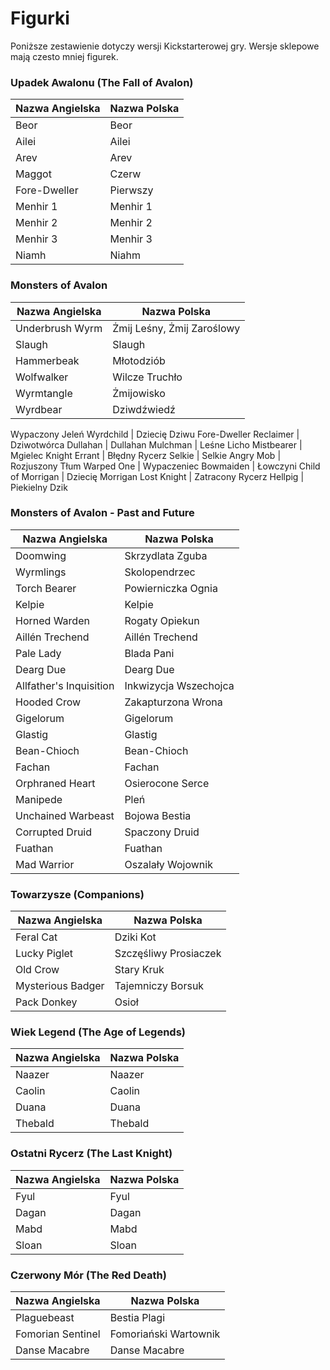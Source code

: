 # Figurki

Poniższe zestawienie dotyczy wersji Kickstarterowej gry. Wersje sklepowe mają czesto mniej figurek.

### Upadek Awalonu (The Fall of Avalon)

Nazwa Angielska | Nazwa Polska
-- | --
Beor | Beor
Ailei | Ailei
Arev | Arev
Maggot | Czerw
Fore-Dweller | Pierwszy
Menhir 1 | Menhir 1
Menhir 2 | Menhir 2
Menhir 3 | Menhir 3
Niamh | Niahm

### Monsters of Avalon

| Nazwa Angielska | Nazwa Polska |
| -- | -- |
Underbrush Wyrm | Żmij Leśny, Żmij Zaroślowy
Slaugh | Slaugh
Hammerbeak | Młotodziób
Wolfwalker | Wilcze Truchło
Wyrmtangle | Żmijowisko
Wyrdbear | Dziwdźwiedź
Wypaczony Jeleń
Wyrdchild | Dziecię Dziwu
Fore-Dweller Reclaimer | Dziwotwórca
Dullahan | Dullahan
Mulchman | Leśne Licho
Mistbearer | Mgielec
Knight Errant | Błędny Rycerz
Selkie | Selkie
Angry Mob | Rozjuszony Tłum
Warped One | Wypaczeniec
Bowmaiden | Łowczyni
Child of Morrigan | Dziecię Morrigan
Lost Knight | Zatracony Rycerz
Hellpig | Piekielny Dzik

### Monsters of Avalon - Past and Future

Nazwa Angielska | Nazwa Polska
-- | --
Doomwing | Skrzydlata Zguba
Wyrmlings | Skolopendrzec
Torch Bearer | Powierniczka Ognia
Kelpie | Kelpie
Horned Warden | Rogaty Opiekun
Aillén Trechend | Aillén Trechend
Pale Lady | Blada Pani
Dearg Due | Dearg Due
Allfather's Inquisition | Inkwizycja Wszechojca
Hooded Crow | Zakapturzona Wrona
Gigelorum | Gigelorum
Glastig | Glastig
Bean-Chioch | Bean-Chioch
Fachan | Fachan
Orphraned Heart | Osierocone Serce
Manipede | Pleń
Unchained Warbeast | Bojowa Bestia
Corrupted Druid | Spaczony Druid
Fuathan | Fuathan
Mad Warrior | Oszalały Wojownik

### Towarzysze (Companions)

Nazwa Angielska | Nazwa Polska
-- | --
Feral Cat | Dziki Kot
Lucky Piglet | Szczęśliwy Prosiaczek
Old Crow | Stary Kruk
Mysterious Badger | Tajemniczy Borsuk
Pack Donkey | Osioł

### Wiek Legend (The Age of Legends)

Nazwa Angielska | Nazwa Polska
-- | --
Naazer | Naazer
Caolin | Caolin
Duana | Duana
Thebald | Thebald

### Ostatni Rycerz (The Last Knight)

Nazwa Angielska | Nazwa Polska
-- | --
Fyul | Fyul
Dagan | Dagan
Mabd | Mabd
Sloan | Sloan

### Czerwony Mór (The Red Death)

Nazwa Angielska | Nazwa Polska
-- | --
Plaguebeast | Bestia Plagi
Fomorian Sentinel | Fomoriański Wartownik
Danse Macabre | Danse Macabre
